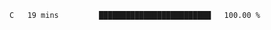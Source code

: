 
<!--START_SECTION:waka-->

```txt
C   19 mins         █████████████████████████   100.00 %
```

<!--END_SECTION:waka-->
